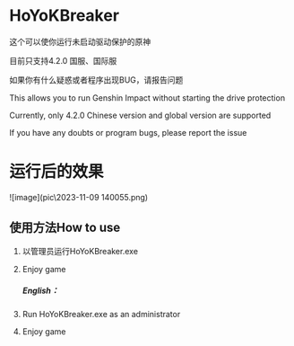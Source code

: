 # HoYoKBreaker

这个可以使你运行未启动驱动保护的原神

目前只支持4.2.0 国服、国际服

如果你有什么疑惑或者程序出现BUG，请报告问题

This allows you to run Genshin Impact without starting the drive protection

Currently, only 4.2.0 Chinese version and global version are supported

If you have any doubts or program bugs, please report the issue



# 运行后的效果

![image](pic\2023-11-09 140055.png)


## 使用方法How to use


1. 以管理员运行HoYoKBreaker.exe

2. Enjoy game

   ##### English：


1. Run HoYoKBreaker.exe as an administrator

2. Enjoy game
